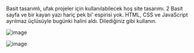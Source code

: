 Basit tasarımlı, ufak projeler için kullanılabilecek hoş site tasarımı. 2 Basit sayfa ve bir kayan yazı hariç pek bi' espirisi yok. HTML, CSS ve JavaScript ayrılmaz üçlüsüyle bugünki halini aldı. Dilediğiniz gibi kullanın.


![image](https://user-images.githubusercontent.com/61666672/218883736-24d19fce-fb7c-403d-bd32-01283ff639ef.png)



![image](https://user-images.githubusercontent.com/61666672/218883601-5a385783-2b3e-4e80-86e5-dfcbca1bc09a.png)


